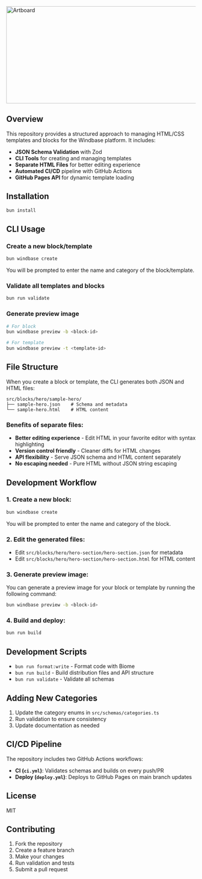 <img width="1080" height="258" alt="Artboard" src="https://github.com/user-attachments/assets/026090a0-60bb-4189-9bd9-d17f4e1c05c3" />

## Overview

This repository provides a structured approach to managing HTML/CSS templates and blocks for the Windbase platform. It includes:

- **JSON Schema Validation** with Zod
- **CLI Tools** for creating and managing templates
- **Separate HTML Files** for better editing experience
- **Automated CI/CD** pipeline with GitHub Actions
- **GitHub Pages API** for dynamic template loading

## Installation

```bash
bun install
```

## CLI Usage

### Create a new block/template

```bash
bun windbase create
```

You will be prompted to enter the name and category of the block/template.

### Validate all templates and blocks

```bash
bun run validate
```

### Generate preview image

```bash
# For block
bun windbase preview -b <block-id>

# For template
bun windbase preview -t <template-id>
```

## File Structure

When you create a block or template, the CLI generates both JSON and HTML files:

```
src/blocks/hero/sample-hero/
├── sample-hero.json    # Schema and metadata
└── sample-hero.html    # HTML content
```

### Benefits of separate files:
- **Better editing experience** - Edit HTML in your favorite editor with syntax highlighting
- **Version control friendly** - Cleaner diffs for HTML changes
- **API flexibility** - Serve JSON schema and HTML content separately
- **No escaping needed** - Pure HTML without JSON string escaping

## Development Workflow

### 1. Create a new block:
```bash
bun windbase create
```

You will be prompted to enter the name and category of the block.

### 2. Edit the generated files:
- Edit `src/blocks/hero/hero-section/hero-section.json` for metadata
- Edit `src/blocks/hero/hero-section/hero-section.html` for HTML content

### 3. Generate preview image:

You can generate a preview image for your block or template by running the following command:

```bash
bun windbase preview -b <block-id>
```

### 4. Build and deploy:
```bash
bun run build
```

## Development Scripts

- `bun run format:write` - Format code with Biome
- `bun run build` - Build distribution files and API structure
- `bun run validate` - Validate all schemas

## Adding New Categories

1. Update the category enums in `src/schemas/categories.ts`
2. Run validation to ensure consistency
3. Update documentation as needed

## CI/CD Pipeline

The repository includes two GitHub Actions workflows:

- **CI (`ci.yml`)**: Validates schemas and builds on every push/PR
- **Deploy (`deploy.yml`)**: Deploys to GitHub Pages on main branch updates

## License

MIT

## Contributing

1. Fork the repository
2. Create a feature branch
3. Make your changes
4. Run validation and tests
5. Submit a pull request
